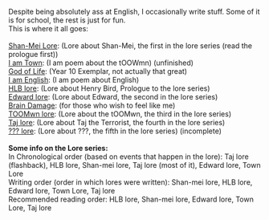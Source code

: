 Despite being absolutely ass at English, I occasionally write stuff. Some of it is for school, the rest is just for fun.<br>
This is where it all goes:<br><br>
<a href="https://cringe.toomwn.xyz/notes/Lore1/">Shan-Mei Lore</a>: (Lore about Shan-Mei, the first in the lore series (read the prologue first))<br>
<a href="https://cringe.toomwn.xyz/notes/IAmTown/">I am Town</a>: (I am poem about the tOOWmn) (unfinished)<br>
<a href="https://cringe.toomwn.xyz/notes/Good1/">God of Life</a>: (Year 10 Exemplar, not actually that great)<br>
<a href="https://cringe.toomwn.xyz/notes/IAmEnglish/">I am English</a>: (I am poem about English)<br>
<a href="https://cringe.toomwn.xyz/notes/Lore2/">HLB lore</a>: (Lore about Henry Bird, Prologue to the lore series)<br>
<a href="https://cringe.toomwn.xyz/notes/Lore3/">Edward lore</a>: (Lore about Edward, the second in the lore series)<br>
<a href="https://cringe.toomwn.xyz/notes/Cringe/">Brain Damage</a>: (for those who wish to feel like me)<br>
<a href="https://cringe.toomwn.xyz/notes/Lore4/">TOOMwn lore</a>: (Lore about the tOOMwn, the third in the lore series)<br>
<a href="https://cringe.toomwn.xyz/notes/Lore5/">Taj lore</a>: (Lore about Taj the Terrorist, the fourth in the lore series)<br>
<a href="https://cringe.toomwn.xyz/notes/Lore6/">??? lore</a>: (Lore about ???, the fifth in the lore series) (incomplete)<br>
<br>
**Some info on the Lore series:**<br>
In Chronological order (based on events that happen in the lore): Taj lore (flashback), HLB lore, Shan-mei lore, Taj lore (most of it), Edward lore, Town Lore<br>
Writing order (order in which lores were written): Shan-mei lore, HLB lore, Edward lore, Town Lore, Taj lore<br>
Recommended reading order: HLB lore, Shan-mei lore, Edward lore, Town Lore, Taj lore<br>
